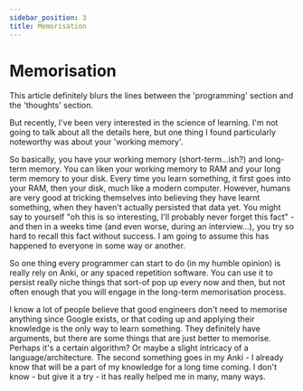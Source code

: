 ```yaml
---
sidebar_position: 3
title: Memorisation
---
```


# Memorisation

This article definitely blurs the lines between the 'programming' section and the
'thoughts' section.

But recently, I've been very interested in the science of learning. I'm not going
to talk about all the details here, but one thing I found particularly noteworthy
was about your 'working memory'. 

So basically, you have your working memory (short-term...ish?) and long-term memory.
You can liken your working memory to RAM and your long term memory to your disk.
Every time you learn something, it first goes into your RAM, then your disk, much
like a modern computer. However, humans are very good at tricking themselves into
believing they have learnt something, when they haven't actually persisted that data
yet. You might say to yourself "oh this is so interesting, I'll probably never
forget this fact" - and then in a weeks time (and even worse, during an interview...),
you try so hard to recall this fact without success. I am going to assume this has
happened to everyone in some way or another.

So one thing every programmer can start to do (in my humble opinion) is really rely
on Anki, or any spaced repetition software. You can use it to persist really niche
things that sort-of pop up every now and then, but not often enough that you will
engage in the long-term memorisation process. 

I know a lot of people believe that good engineers don't need to memorise anything
since Google exists, or that coding up and applying their knowledge is the only way
to learn something. They definitely have arguments, but there are some things
that are just better to memorise. Perhaps it's a certain algorithm? Or maybe a slight
intricacy of a language/architecture. The second something goes in my Anki - I already know
that will be a part of my knowledge for a long time coming. I don't know - but give it a try - it has really
helped me in many, many ways. 